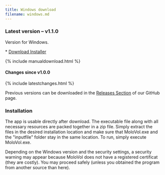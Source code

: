 ```yaml
---
title: Windows download
filename: windows.md
---
```


### Latest version – v1.1.0

Version for Windows.

<div class="button download" markdown="1">
* <a class="buttons" 
    href="https://github.com/molovol/MoloVol/releases/download/v1.1.1/MoloVol_windows_v1.1.1.zip">
    Download Installer
  </a>
</div>

{% include manualdownload.html %}

#### Changes since v1.0.0

{% include latestchanges.html %}

Previous versions can be downloaded in the [Releases Section](https://github.com/molovol/MoloVol/releases) 
of our GitHub page.

### Installation

The app is usable directly after download. The executable file along with all necessary resources are packed
together in a zip file. Simply extract the files in the desired installation location and make sure that 
MoloVol.exe and the "inputfile" folder stay in the same location. To run, simply execute MoloVol.exe.

Depending on the Windows version and the security settings, a security warning may appear because MoloVol 
does not have a registered certificat (they are costly). You may proceed safely (unless you obtained the 
program from another source than here).

